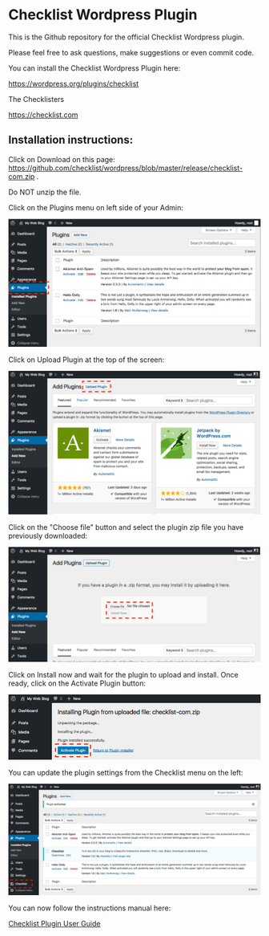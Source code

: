 # Checklist Wordpress Plugin

This is the Github repository for the official Checklist Wordpress plugin.

Please feel free to ask questions, make suggestions or even commit code. 

You can install the Checklist Wordpress Plugin here:

https://wordpress.org/plugins/checklist

The Checklisters

https://checklist.com


## Installation instructions:

Click on Download on this page: https://github.com/checklist/wordpress/blob/master/release/checklist-com.zip . 

Do NOT unzip the file.

Click on the Plugins menu on left side of your Admin:

![Step 1](images/install-1.png "Step 1")

Click on Upload Plugin at the top of the screen:

![Step 2](images/install-2.png "Step 2")


Click on the "Choose file" button and select the plugin zip file you have previously downloaded:

![Step 3](images/install-3.png "Step 3")

Click on Install now and wait for the plugin to upload and install. Once ready, click on the Activate Plugin button:

![Step 4](images/install-4.png "Step 4")

You can update the plugin settings from the Checklist menu on the left:

![Step 5](images/install-5.png "Step 5")

You can now follow the instructions manual here:

[Checklist Plugin User Guide](guide.md)


